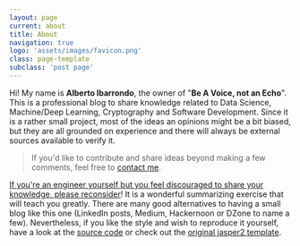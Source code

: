 ```yaml
---
layout: page
current: about
title: About
navigation: true
logo: 'assets/images/favicon.png'
class: page-template
subclass: 'post page'
---
```


Hi! My name is **Alberto Ibarrondo**, the owner of "__Be A Voice, not an Echo__". This is a professional blog to share knowledge related to Data Science, Machine/Deep Learning, Cryptography and Software Development. Since it is a rather small project, most of the ideas an opinions might be a bit biased, but they are all grounded on experience and there will always be external sources available to verify it.

> If you'd like to contribute and share ideas beyond making a few comments, feel free to [contact me](mailto:ibarrond@eurecom.fr).

[If you're an engineer yourself but you feel discouraged to share your knowledge, please reconsider](https://medium.com/@racheltho/why-you-yes-you-should-blog-7d2544ac1045)! It is a wonderful summarizing exercise that will teach you greatly. There are many good alternatives to having a small blog like this one (LinkedIn posts, Medium, Hackernoon or DZone to name a few). Nevertheless, if you like the style and wish to reproduce it yourself, have a look at the [source code](https://github.com/ibarrond/ibarrond.github.io) or check out the [original jasper2 template](https://github.com/jekyller/jasper2).

